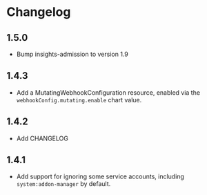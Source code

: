 # Changelog

## 1.5.0
* Bump insights-admission to version 1.9

## 1.4.3
* Add a MutatingWebhookConfiguration resource, enabled via the `webhookConfig.mutating.enable` chart value.

## 1.4.2
* Add CHANGELOG

## 1.4.1
* Add support for ignoring some service accounts, including `system:addon-manager` by default.

